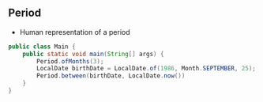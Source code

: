 ## Period

* Human representation of a period

```java
public class Main {
    public static void main(String[] args) {
        Period.ofMonths(3);
        LocalDate birthDate = LocalDate.of(1986, Month.SEPTEMBER, 25);
        Period.between(birthDate, LocalDate.now())
    }
}
```
